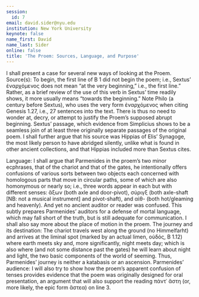 ```yaml
---
session:
  id: 7
email: david.sider@nyu.edu
institution: New York University
keynote: false
name_first: David
name_last: Sider
online: false
title: 'The Proem: Sources, Language, and Purpose'
---
```

I shall present a case for several new ways of looking at the Proem. Source(s): To begin, the first line of B 1 did not begin the poem; i.e., Sextus’ ἐναρχόμενος does not mean “at the very beginning,” i.e., the first line.” Rather, as a brief review of the use of this verb in Sextus’ time readily shows, it more usually means “towards the beginning.” Note Philo (a century before Sextus), who uses the very form ἐναρχόμενος when citing Genesis 1.27, i.e., 27 sentences into the text. There is thus no need to wonder at, decry, or attempt to justify the Proem’s supposed abrupt beginning. Sextus’ passage, which evidence from Simplicius shows to be a seamless join of at least three originally separate passages of the original poem. I shall further argue that his source was Hippias of Elis’ Synagoge, the most likely person to have abridged silently, unlike what is found in other ancient collections, and that Hippias included more than Sextus cites.

Language: I shall argue that Parmenides in the proem’s two minor ecphrases, that of the chariot and that of the gates, he intentionally offers confusions of various sorts between two objects each concerned with homologous parts that move in circular paths, some of which are also homonymous or nearly so; i.e., three words appear in each but with different senses: ἄξων (both axle and door-pivot), σύριγξ (both axle-shaft [NB: not a musical instrument] and pivot-shaft), and αἰθ- (both hot/gleaming and heavenly). And yet no ancient auditor or reader was confused. This subtly prepares Parmenides’ auditors for a defense of mortal language, which may fall short of the truth, but is still adequate for communication. I shall also say more about the place of motion in the proem. The journey and its destination: The chariot travels west along the ground (no Himmelfarht) and arrives at the liminal spot (marked by an actual limen, οὐδός, B 1.12) where earth meets sky and, more significantly, night meets day; which is also where (and not some distance past the gates) he will learn about night and light, the two basic components of the world of seeming. Thus, Parmenides’ journey is neither a katabasis or an ascension. Parmenides’ audience: I will also try to show how the proem’s apparent confusion of tenses provides evidence that the poem was originally designed for oral presentation, an argument that will also support the reading πάντ᾿ ἄστη (or, more likely, the epic form ἄστεα) on line 3.
